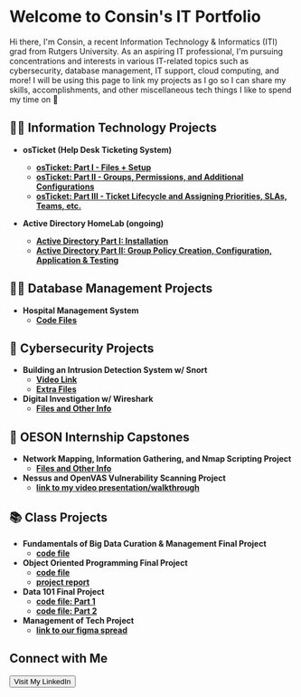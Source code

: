 # Welcome to Consin's IT Portfolio

Hi there, I'm Consin, a recent Information Technology & Informatics (ITI) grad from Rutgers University. As an aspiring IT professional, I'm pursuing concentrations and interests in various IT-related topics such as cybersecurity, database management, IT support, cloud computing, and more! I will be using this page to link my projects as I go so I can share my skills, accomplishments, and other miscellaneous tech things I like to spend my time on 👾

<h2>👩‍💻 Information Technology Projects </h2>

- <b> osTicket (Help Desk Ticketing System) <b>
  - [osTicket: Part I - Files + Setup](https://github.com/consinhu/osTicket)
  - [osTicket: Part II - Groups, Permissions, and Additional Configurations](https://github.com/consinhu/osTicketConfigurations)
  - [osTicket: Part III - Ticket Lifecycle and Assigning Priorities, SLAs, Teams, etc.](https://github.com/consinhu/osTicket-ticketing-lifecycle)
 
- <b> Active Directory HomeLab (ongoing)<b>
  - [Active Directory Part I: Installation](https://github.com/consinhu/active-directory-installation)
  - [Active Directory Part II: Group Policy Creation, Configuration, Application & Testing](https://github.com/consinhu/active-directory-GPO)

<h2>👩‍💼 Database Management Projects </h2>

- <b> Hospital Management System </b>
  - [Code Files](https://github.com/consinhu/hospitalmgmtdb/tree/main)

<h2>🔐 Cybersecurity Projects</h2>

- <b> Building an Intrusion Detection System w/ Snort </b>
  - [Video Link](https://youtu.be/J5v9Lu8C85c)
  - [Extra Files](https://github.com/consinhu/idsproject/tree/main)
- <b> Digital Investigation w/ Wireshark </b>
  - [Files and Other Info](https://github.com/consinhu/digitalinvestigationproject)

<h2>🎥 OESON Internship Capstones</h2>

- <b> Network Mapping, Information Gathering, and Nmap Scripting Project</b>
  - [Files and Other Info](https://github.com/consinhu/nseproject)
- <b> Nessus and OpenVAS Vulnerability Scanning Project</b>
  - [link to my video presentation/walkthrough](https://youtu.be/lKS-GdZ2eXU)
    
<h2>📚 Class Projects</h2>

- <b> Fundamentals of Big Data Curation & Management Final Project </b>
  - [code file](https://github.com/consinhu/fund_data_cur-mgmt)
- <b> Object Oriented Programming Final Project </b>
  - [code file](https://github.com/consinhu/OOP-Python-/blob/main/data_etl.py)
  - [project report](https://github.com/consinhu/OOP-Python-/blob/main/Final%20Project%20Report.docx)
- <b> Data 101 Final Project</b>
  - [code file: Part 1](https://github.com/consinhu/data101-R-/blob/main/projectpart1.R)
  - [code file: Part 2](https://github.com/consinhu/data101-R-/blob/main/projectpart2.R)
- <b> Management of Tech Project </b>
  - [link to our figma spread](https://www.figma.com/design/c0sbruMDL1S4C0g8Ba4FL8/Settled?node-id=0-1&t=qAnHPyWzV6xU4oU5-1)

<h2>Connect with Me</h2>
    <a href="https://www.linkedin.com/in/consin-hu/" target="_blank" rel="noopener noreferrer">
        <button>Visit My LinkedIn</button>
